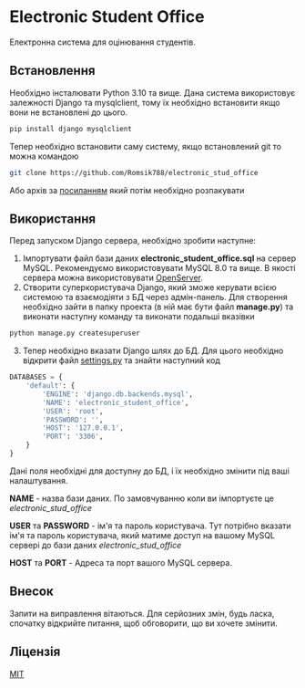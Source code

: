 # Electronic Student Office

Електронна система для оцінювання студентів.

## Встановлення

Необхідно інсталювати Python 3.10 та вище. Дана система використовує залежності Django та mysqlclient, тому їх необхідно встановити якщо вони не встановлені до цього.

```bash
pip install django mysqlclient
```
Тепер необхідно встановити саму систему, якщо встановлений git то можна командою
```bash
git clone https://github.com/Romsik788/electronic_stud_office
```
Або архів за [посиланням](https://github.com/Romsik788/electronic_stud_office/archive/refs/heads/main.zip) який потім необхідно розпакувати
## Використання

Перед запуском Django сервера, необхідно зробити наступне:

1. Імпортувати файл бази даних **electronic_student_office.sql** на сервер MySQL. Рекомендуємо використовувати MySQL 8.0 та вище. В якості сервера можна використовувати [OpenServer](https://ospanel.io/).
2. Створити суперкористувача Django, який зможе керувати всією системою та взаємодіяти з БД через адмін-панель. Для створення необхідно зайти в папку проекта (в ній має бути файл **manage.py**) та виконати наступну команду та виконати подальші вказівки
```bash
python manage.py createsuperuser
```
3. Тепер необхідно вказати Django шлях до БД. Для цього необхідно відкрити файл [settings.py](elecoffice/settings.py) та знайти наступний код
```python
DATABASES = {
    'default': {
        'ENGINE': 'django.db.backends.mysql',
        'NAME': 'electronic_student_office',
        'USER': 'root',
        'PASSWORD': '',
        'HOST': '127.0.0.1',
        'PORT': '3306',
    }
}
```
Дані поля необхідні для доступну до БД, і їх необхідно змінити під ваші налаштування.

**NAME** - назва бази даних. По замовчуванню коли ви імпортуєте це *electronic_stud_office*

**USER** та **PASSWORD** - ім'я та пароль користувача. Тут потрібно вказати ім'я та пароль користувача, який матиме доступ на вашому MySQL сервері до бази даних *electronic_stud_office*

**HOST** та **PORT** - Адреса та порт вашого MySQL сервера.

## Внесок
Запити на виправлення вітаються. Для серйозних змін, будь ласка, спочатку відкрийте питання, щоб обговорити, що ви хочете змінити.

## Ліцензія
[MIT](https://choosealicense.com/licenses/mit/)
